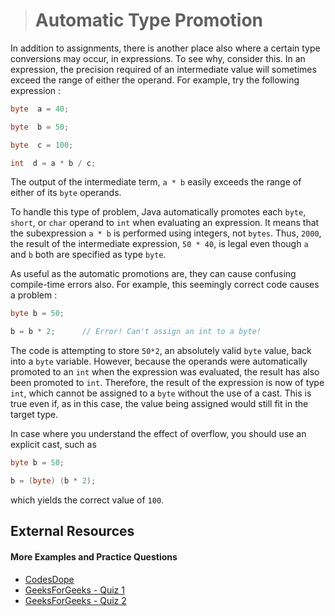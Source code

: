 ># Automatic Type Promotion

In addition to assignments, there is another place also where a certain type conversions may occur, in expressions. To see why, consider this. In an expression, the precision required of an intermediate value will sometimes exceed the range of either the operand. For example, try the following expression :

```java
byte  a = 40;

byte  b = 50;

byte  c = 100;

int  d = a * b / c;
```

The output of the intermediate term, `a * b` easily exceeds the range of either of its `byte` operands.

To handle this type of problem, Java automatically promotes each `byte`, `short`, or `char` operand to `int` when evaluating an expression. It means that the subexpression `a * b` is performed using integers, not `bytes`. Thus, `2000`, the result of the intermediate expression, `50 * 40`, is legal even though `a` and `b` both are specified as type `byte`.

As useful as the automatic promotions are, they can cause confusing compile-time errors also. For example, this seemingly correct code causes a problem :

```java
byte b = 50;

b = b * 2;      // Error! Can't assign an int to a byte!
```

The code is attempting to store `50*2`, an absolutely valid `byte` value, back into a `byte` variable. However, because the operands were automatically promoted to an `int` when the expression was evaluated, the result has also been promoted to `int`. Therefore, the result of the expression is now of type `int`, which cannot be assigned to a `byte` without the use of a cast. This is true even if, as in this case, the value being assigned would still fit in the target type.


In case where you understand the effect of overflow, you should use an explicit cast, such as

```java
byte b = 50;

b = (byte) (b * 2);
```

which yields the correct value of `100`.

## External Resources

#### More Examples and Practice Questions

* [CodesDope](https://www.codesdope.com/practice/java-operators/)
* [GeeksForGeeks - Quiz 1](https://www.geeksforgeeks.org/output-java-programs-set-21-type-conversions/?ref=lbp)
* [GeeksForGeeks - Quiz 2](https://www.geeksforgeeks.org/output-java-programs-set-45-static-instance-variables/)
